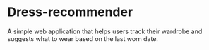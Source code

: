 # Dress-recommender
A simple web application that helps users track their wardrobe and suggests what to wear based on the last worn date.
